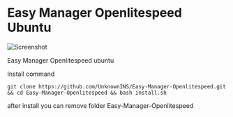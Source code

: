 # Easy Manager Openlitespeed Ubuntu

![Screenshot](https://github.com/UnknownINS/Easy-Manager-Openlitespeed/tree/main/assets/ols-wp-cache.png)

Easy Manager Openlitespeed ubuntu

Install command 

`git clone https://github.com/UnknownINS/Easy-Manager-Openlitespeed.git && cd Easy-Manager-Openlitespeed && bash install.sh
`

after install you can remove folder Easy-Manager-Openlitespeed
